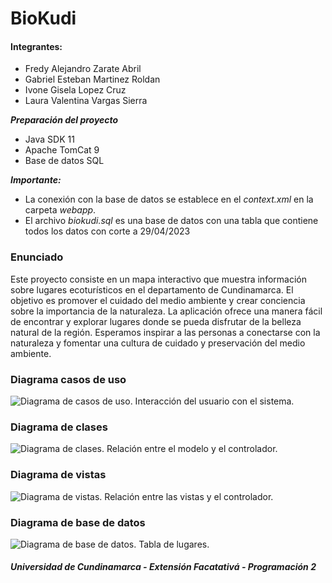 # BioKudi

#### Integrantes:
- Fredy Alejandro Zarate Abril
- Gabriel Esteban Martinez Roldan
- Ivone Gisela Lopez Cruz
- Laura Valentina Vargas Sierra

***Preparación del proyecto***
* Java SDK 11
* Apache TomCat 9
* Base de datos SQL

***Importante:***
* La conexión con la base de datos se establece en el _context.xml_ en la carpeta _webapp_.
* El archivo _biokudi.sql_ es una base de datos con una tabla que contiene todos los datos con corte a 29/04/2023

### Enunciado
Este proyecto consiste en un mapa interactivo que muestra información sobre lugares ecoturísticos en el departamento de Cundinamarca. El objetivo es promover el cuidado del medio ambiente y crear conciencia sobre la importancia de la naturaleza. La aplicación ofrece una manera fácil de encontrar y explorar lugares donde se pueda disfrutar de la belleza natural de la región. Esperamos inspirar a las personas a conectarse con la naturaleza y fomentar una cultura de cuidado y preservación del medio ambiente.

### Diagrama casos de uso
![Diagrama de casos de uso. Interacción del usuario con el sistema.](https://github.com/RFGRONA/BioKudi/blob/Preview/uml/UseCase.svg)

### Diagrama de clases
![Diagrama de clases. Relación entre el modelo y el controlador.](https://github.com/RFGRONA/BioKudi/blob/Preview/uml/Classes.svg)

### Diagrama de vistas
![Diagrama de vistas. Relación entre las vistas y el controlador.](https://github.com/RFGRONA/BioKudi/blob/Preview/uml/View.svg)

### Diagrama de base de datos
![Diagrama de base de datos. Tabla de lugares.](https://github.com/RFGRONA/BioKudi/blob/Preview/uml/db.png)

##### Universidad de Cundinamarca - Extensión Facatativá - Programación 2